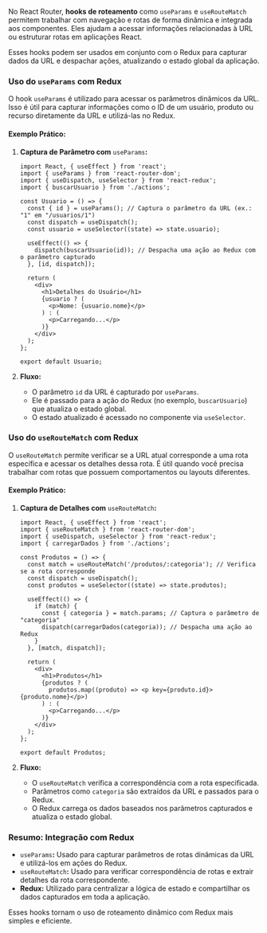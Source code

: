 No React Router, **hooks de roteamento** como `useParams` e `useRouteMatch` permitem trabalhar com navegação e rotas de forma dinâmica e integrada aos componentes. Eles ajudam a acessar informações relacionadas à URL ou estruturar rotas em aplicações React.

Esses hooks podem ser usados em conjunto com o Redux para capturar dados da URL e despachar ações, atualizando o estado global da aplicação.

### **Uso do** `useParams` **com Redux**

O hook `useParams` é utilizado para acessar os parâmetros dinâmicos da URL. Isso é útil para capturar informações como o ID de um usuário, produto ou recurso diretamente da URL e utilizá-las no Redux.

#### Exemplo Prático:

1. **Captura de Parâmetro com** `useParams`**:**

    ```
    import React, { useEffect } from 'react';
    import { useParams } from 'react-router-dom';
    import { useDispatch, useSelector } from 'react-redux';
    import { buscarUsuario } from './actions';
    
    const Usuario = () => {
      const { id } = useParams(); // Captura o parâmetro da URL (ex.: "1" em "/usuarios/1")
      const dispatch = useDispatch();
      const usuario = useSelector((state) => state.usuario);
    
      useEffect(() => {
        dispatch(buscarUsuario(id)); // Despacha uma ação ao Redux com o parâmetro capturado
      }, [id, dispatch]);
    
      return (
        <div>
          <h1>Detalhes do Usuário</h1>
          {usuario ? (
            <p>Nome: {usuario.nome}</p>
          ) : (
            <p>Carregando...</p>
          )}
        </div>
      );
    };
    
    export default Usuario;
    ```
2. **Fluxo:**
    - O parâmetro `id` da URL é capturado por `useParams`.
    - Ele é passado para a ação do Redux (no exemplo, `buscarUsuario`) que atualiza o estado global.
    - O estado atualizado é acessado no componente via `useSelector`.

### **Uso do** `useRouteMatch` **com Redux**

O `useRouteMatch` permite verificar se a URL atual corresponde a uma rota específica e acessar os detalhes dessa rota. É útil quando você precisa trabalhar com rotas que possuem comportamentos ou layouts diferentes.

#### Exemplo Prático:

1. **Captura de Detalhes com** `useRouteMatch`**:**

    ```
    import React, { useEffect } from 'react';
    import { useRouteMatch } from 'react-router-dom';
    import { useDispatch, useSelector } from 'react-redux';
    import { carregarDados } from './actions';
    
    const Produtos = () => {
      const match = useRouteMatch('/produtos/:categoria'); // Verifica se a rota corresponde
      const dispatch = useDispatch();
      const produtos = useSelector((state) => state.produtos);
    
      useEffect(() => {
        if (match) {
          const { categoria } = match.params; // Captura o parâmetro de "categoria"
          dispatch(carregarDados(categoria)); // Despacha uma ação ao Redux
        }
      }, [match, dispatch]);
    
      return (
        <div>
          <h1>Produtos</h1>
          {produtos ? (
            produtos.map((produto) => <p key={produto.id}>{produto.nome}</p>)
          ) : (
            <p>Carregando...</p>
          )}
        </div>
      );
    };
    
    export default Produtos;
    ```

2. **Fluxo:**
    - O `useRouteMatch` verifica a correspondência com a rota especificada.
    - Parâmetros como `categoria` são extraídos da URL e passados para o Redux.
    - O Redux carrega os dados baseados nos parâmetros capturados e atualiza o estado global.

### **Resumo: Integração com Redux**

- `useParams`**:** Usado para capturar parâmetros de rotas dinâmicas da URL e utilizá-los em ações do Redux.
- `useRouteMatch`**:** Usado para verificar correspondência de rotas e extrair detalhes da rota correspondente.
- **Redux:** Utilizado para centralizar a lógica de estado e compartilhar os dados capturados em toda a aplicação.

Esses hooks tornam o uso de roteamento dinâmico com Redux mais simples e eficiente.


